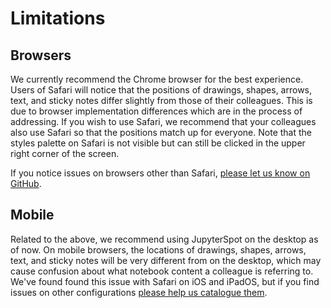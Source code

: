 # Limitations

## Browsers

We currently recommend the Chrome browser for the best experience. Users of Safari will notice that the positions of drawings, shapes, arrows, text, and sticky notes differ slightly from those of their colleagues. This is due to browser implementation differences which are in the process of addressing. If you wish to use Safari, we recommend that your colleagues also use Safari so that the positions match up for everyone. Note that the styles palette on Safari is not visible but can still be clicked in the upper right corner of the screen.

If you notice issues on browsers other than Safari, [please let us know on GitHub](https://github.com/jupyterspot/support).

## Mobile

Related to the above, we recommend using JupyterSpot on the desktop as of now. On mobile browsers, the locations of drawings, shapes, arrows, text, and sticky notes will be very different from on the desktop, which may cause confusion about what notebook content a colleague is referring to. We've found found this issue with Safari on iOS and iPadOS, but if you find issues on other configurations [please help us catalogue them](https://github.com/jupyterspot/support).
